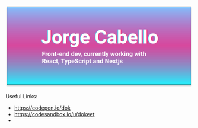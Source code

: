 
![I'm Jorge Cabello](https://raw.githubusercontent.com/dokeet/dokeet/master/home.svg)

Useful Links: 

- https://codepen.io/dok
- https://codesandbox.io/u/dokeet
- 
<!--
**dokeet/dokeet** is a ✨ _special_ ✨ repository because its `README.md` (this file) appears on your GitHub profile.

Here are some ideas to get you started:

- 🔭 I’m currently working on ...
- 🌱 I’m currently learning ...
- 👯 I’m looking to collaborate on ...
- 🤔 I’m looking for help with ...
- 💬 Ask me about ...
- 📫 How to reach me: ...
- 😄 Pronouns: ...
- ⚡ Fun fact: ...
-->

